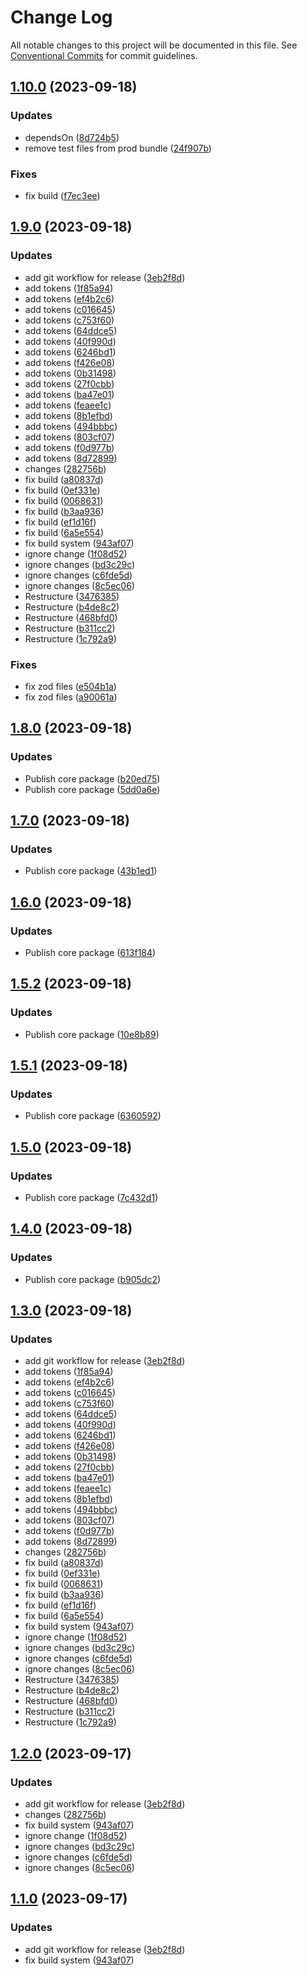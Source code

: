 # Change Log

All notable changes to this project will be documented in this file.
See [Conventional Commits](https://conventionalcommits.org) for commit guidelines.

## [1.10.0](https://github.com/ZerryStack/react-formz/compare/v1.9.0...v1.10.0) (2023-09-18)

### Updates

- dependsOn ([8d724b5](https://github.com/ZerryStack/react-formz/commit/8d724b54676ee854ad79fac9f86bfa7540736f58))
- remove test files from prod bundle ([24f907b](https://github.com/ZerryStack/react-formz/commit/24f907b47edcb7a3a74885084d535dcea7a4e8a9))

### Fixes

- fix build ([f7ec3ee](https://github.com/ZerryStack/react-formz/commit/f7ec3eee3c1132e0db05f06c9bcf6718d196742c))

## [1.9.0](https://github.com/ZerryStack/react-formz/compare/v0.3.0-beta...v1.9.0) (2023-09-18)

### Updates

- add git workflow for release ([3eb2f8d](https://github.com/ZerryStack/react-formz/commit/3eb2f8d57b60221bf075130b9ecc1d7ab4590b1b))
- add tokens ([1f85a94](https://github.com/ZerryStack/react-formz/commit/1f85a943c29376d771911e28e179b661daaafe20))
- add tokens ([ef4b2c6](https://github.com/ZerryStack/react-formz/commit/ef4b2c6e732e3519194170b8de14838bc516261a))
- add tokens ([c016645](https://github.com/ZerryStack/react-formz/commit/c016645dec2cec9c83adaf380a2910864a68e09d))
- add tokens ([c753f60](https://github.com/ZerryStack/react-formz/commit/c753f60d681f186471358c2184d3bade3e2a4800))
- add tokens ([64ddce5](https://github.com/ZerryStack/react-formz/commit/64ddce56b6e15576e14173d795a211852e4f654e))
- add tokens ([40f990d](https://github.com/ZerryStack/react-formz/commit/40f990dcf40d449400ad4d6c30681ec691339422))
- add tokens ([6246bd1](https://github.com/ZerryStack/react-formz/commit/6246bd136e6a8569decd05df852aeffc4b4b55be))
- add tokens ([f426e08](https://github.com/ZerryStack/react-formz/commit/f426e084769adbc6211fc2a2db23000b6c34ebe3))
- add tokens ([0b31498](https://github.com/ZerryStack/react-formz/commit/0b31498e9438ef44a4c4cf526213064d329fdaa7))
- add tokens ([27f0cbb](https://github.com/ZerryStack/react-formz/commit/27f0cbbd864e08edf999b0b2986ad226933a6215))
- add tokens ([ba47e01](https://github.com/ZerryStack/react-formz/commit/ba47e01a2feb6c703edbd17aa371ed5ff56bc983))
- add tokens ([feaee1c](https://github.com/ZerryStack/react-formz/commit/feaee1c0d2782cae5186372ee2ffa075d3d02b68))
- add tokens ([8b1efbd](https://github.com/ZerryStack/react-formz/commit/8b1efbd3c992b11df1a46f3bd37301e43a399b7c))
- add tokens ([494bbbc](https://github.com/ZerryStack/react-formz/commit/494bbbcd55e4a28fea7bc21beee80cd3cf2aef22))
- add tokens ([803cf07](https://github.com/ZerryStack/react-formz/commit/803cf07005a42933f1a8e138572374b799ecdc58))
- add tokens ([f0d977b](https://github.com/ZerryStack/react-formz/commit/f0d977b99dcbecbdf997a69d93ff9a920f990953))
- add tokens ([8d72899](https://github.com/ZerryStack/react-formz/commit/8d7289967fac8927086887ed03394c2215755cd7))
- changes ([282756b](https://github.com/ZerryStack/react-formz/commit/282756bf399df2a91ff8f96db3d86aec4caeae3c))
- fix build ([a80837d](https://github.com/ZerryStack/react-formz/commit/a80837d0b96b44e3975babf7e1140491d1bf2e3b))
- fix build ([0ef331e](https://github.com/ZerryStack/react-formz/commit/0ef331e22d5ab731fa97e188ed535f5fab2abec2))
- fix build ([0068631](https://github.com/ZerryStack/react-formz/commit/0068631f80b3ee68cc16847152714ec6817a391e))
- fix build ([b3aa936](https://github.com/ZerryStack/react-formz/commit/b3aa936f70fdbe013818b4fc1d4807c5cd19a3cc))
- fix build ([ef1d16f](https://github.com/ZerryStack/react-formz/commit/ef1d16fa1fac5ec9bcb29c14fd119776cf6cdb18))
- fix build ([6a5e554](https://github.com/ZerryStack/react-formz/commit/6a5e5547c307930fc6269dc8b83aed542ac5e38c))
- fix build system ([943af07](https://github.com/ZerryStack/react-formz/commit/943af07f54a51e699d3ef1a74c1abfde8de10a7b))
- ignore change ([1f08d52](https://github.com/ZerryStack/react-formz/commit/1f08d52b6513d50be82903cf1fce99d0b6589cac))
- ignore changes ([bd3c29c](https://github.com/ZerryStack/react-formz/commit/bd3c29cb2ff748ab9491ec5851ae4445f7e22662))
- ignore changes ([c6fde5d](https://github.com/ZerryStack/react-formz/commit/c6fde5d9c03ed1b2780d4da4fec1719e8e5797ed))
- ignore changes ([8c5ec06](https://github.com/ZerryStack/react-formz/commit/8c5ec06724415f3e760ee65c7ce829f0dc9006f9))
- Restructure ([3476385](https://github.com/ZerryStack/react-formz/commit/3476385dea2a516ba4ea86b3574dba92619acd08))
- Restructure ([b4de8c2](https://github.com/ZerryStack/react-formz/commit/b4de8c2f7603bff0ce1b1296170f318326460817))
- Restructure ([468bfd0](https://github.com/ZerryStack/react-formz/commit/468bfd086e7daa437681389b14c2e52d12639dde))
- Restructure ([b311cc2](https://github.com/ZerryStack/react-formz/commit/b311cc243790a7e2c9382a98bb0857faf7f71bde))
- Restructure ([1c792a9](https://github.com/ZerryStack/react-formz/commit/1c792a949a470cd045c8948647f17ac0706c3efe))

### Fixes

- fix zod files ([e504b1a](https://github.com/ZerryStack/react-formz/commit/e504b1addffc83fcc30b11452b90bd82043f2de8))
- fix zod files ([a90061a](https://github.com/ZerryStack/react-formz/commit/a90061a91139b24b1999ec4a545fbca087b4046b))

## [1.8.0](https://github.com/ZerryStack/react-formz/compare/v1.7.0...v1.8.0) (2023-09-18)

### Updates

- Publish core package ([b20ed75](https://github.com/ZerryStack/react-formz/commit/b20ed759f18cd7daf253a8325edee1ab08c5414a))
- Publish core package ([5dd0a6e](https://github.com/ZerryStack/react-formz/commit/5dd0a6eaffee007300126a06e1a76ebf740b090a))

## [1.7.0](https://github.com/ZerryStack/react-formz/compare/v1.6.0...v1.7.0) (2023-09-18)

### Updates

- Publish core package ([43b1ed1](https://github.com/ZerryStack/react-formz/commit/43b1ed15d46de8e334d391af9722de17a0065c15))

## [1.6.0](https://github.com/ZerryStack/react-formz/compare/v1.5.2...v1.6.0) (2023-09-18)

### Updates

- Publish core package ([613f184](https://github.com/ZerryStack/react-formz/commit/613f1841512f49620b282cc4f14ce43b7f4bc26a))

## [1.5.2](https://github.com/ZerryStack/react-formz/compare/v1.5.1...v1.5.2) (2023-09-18)

### Updates

- Publish core package ([10e8b89](https://github.com/ZerryStack/react-formz/commit/10e8b892dbf275db8bada1eb90e657d2a95212e9))

## [1.5.1](https://github.com/ZerryStack/react-formz/compare/v1.5.0...v1.5.1) (2023-09-18)

### Updates

- Publish core package ([6360592](https://github.com/ZerryStack/react-formz/commit/6360592194bca3c12236baeea77d618c18ff3db8))

## [1.5.0](https://github.com/ZerryStack/react-formz/compare/v1.4.0...v1.5.0) (2023-09-18)

### Updates

- Publish core package ([7c432d1](https://github.com/ZerryStack/react-formz/commit/7c432d1e6bcf57f2649a7d38437827b0429a9b79))

## [1.4.0](https://github.com/ZerryStack/react-formz/compare/v1.3.0...v1.4.0) (2023-09-18)

### Updates

- Publish core package ([b905dc2](https://github.com/ZerryStack/react-formz/commit/b905dc2d57f99eba1ab30d1b3d5f9742c8e9e4bd))

## [1.3.0](https://github.com/ZerryStack/react-formz/compare/v0.3.0-beta...v1.3.0) (2023-09-18)

### Updates

- add git workflow for release ([3eb2f8d](https://github.com/ZerryStack/react-formz/commit/3eb2f8d57b60221bf075130b9ecc1d7ab4590b1b))
- add tokens ([1f85a94](https://github.com/ZerryStack/react-formz/commit/1f85a943c29376d771911e28e179b661daaafe20))
- add tokens ([ef4b2c6](https://github.com/ZerryStack/react-formz/commit/ef4b2c6e732e3519194170b8de14838bc516261a))
- add tokens ([c016645](https://github.com/ZerryStack/react-formz/commit/c016645dec2cec9c83adaf380a2910864a68e09d))
- add tokens ([c753f60](https://github.com/ZerryStack/react-formz/commit/c753f60d681f186471358c2184d3bade3e2a4800))
- add tokens ([64ddce5](https://github.com/ZerryStack/react-formz/commit/64ddce56b6e15576e14173d795a211852e4f654e))
- add tokens ([40f990d](https://github.com/ZerryStack/react-formz/commit/40f990dcf40d449400ad4d6c30681ec691339422))
- add tokens ([6246bd1](https://github.com/ZerryStack/react-formz/commit/6246bd136e6a8569decd05df852aeffc4b4b55be))
- add tokens ([f426e08](https://github.com/ZerryStack/react-formz/commit/f426e084769adbc6211fc2a2db23000b6c34ebe3))
- add tokens ([0b31498](https://github.com/ZerryStack/react-formz/commit/0b31498e9438ef44a4c4cf526213064d329fdaa7))
- add tokens ([27f0cbb](https://github.com/ZerryStack/react-formz/commit/27f0cbbd864e08edf999b0b2986ad226933a6215))
- add tokens ([ba47e01](https://github.com/ZerryStack/react-formz/commit/ba47e01a2feb6c703edbd17aa371ed5ff56bc983))
- add tokens ([feaee1c](https://github.com/ZerryStack/react-formz/commit/feaee1c0d2782cae5186372ee2ffa075d3d02b68))
- add tokens ([8b1efbd](https://github.com/ZerryStack/react-formz/commit/8b1efbd3c992b11df1a46f3bd37301e43a399b7c))
- add tokens ([494bbbc](https://github.com/ZerryStack/react-formz/commit/494bbbcd55e4a28fea7bc21beee80cd3cf2aef22))
- add tokens ([803cf07](https://github.com/ZerryStack/react-formz/commit/803cf07005a42933f1a8e138572374b799ecdc58))
- add tokens ([f0d977b](https://github.com/ZerryStack/react-formz/commit/f0d977b99dcbecbdf997a69d93ff9a920f990953))
- add tokens ([8d72899](https://github.com/ZerryStack/react-formz/commit/8d7289967fac8927086887ed03394c2215755cd7))
- changes ([282756b](https://github.com/ZerryStack/react-formz/commit/282756bf399df2a91ff8f96db3d86aec4caeae3c))
- fix build ([a80837d](https://github.com/ZerryStack/react-formz/commit/a80837d0b96b44e3975babf7e1140491d1bf2e3b))
- fix build ([0ef331e](https://github.com/ZerryStack/react-formz/commit/0ef331e22d5ab731fa97e188ed535f5fab2abec2))
- fix build ([0068631](https://github.com/ZerryStack/react-formz/commit/0068631f80b3ee68cc16847152714ec6817a391e))
- fix build ([b3aa936](https://github.com/ZerryStack/react-formz/commit/b3aa936f70fdbe013818b4fc1d4807c5cd19a3cc))
- fix build ([ef1d16f](https://github.com/ZerryStack/react-formz/commit/ef1d16fa1fac5ec9bcb29c14fd119776cf6cdb18))
- fix build ([6a5e554](https://github.com/ZerryStack/react-formz/commit/6a5e5547c307930fc6269dc8b83aed542ac5e38c))
- fix build system ([943af07](https://github.com/ZerryStack/react-formz/commit/943af07f54a51e699d3ef1a74c1abfde8de10a7b))
- ignore change ([1f08d52](https://github.com/ZerryStack/react-formz/commit/1f08d52b6513d50be82903cf1fce99d0b6589cac))
- ignore changes ([bd3c29c](https://github.com/ZerryStack/react-formz/commit/bd3c29cb2ff748ab9491ec5851ae4445f7e22662))
- ignore changes ([c6fde5d](https://github.com/ZerryStack/react-formz/commit/c6fde5d9c03ed1b2780d4da4fec1719e8e5797ed))
- ignore changes ([8c5ec06](https://github.com/ZerryStack/react-formz/commit/8c5ec06724415f3e760ee65c7ce829f0dc9006f9))
- Restructure ([3476385](https://github.com/ZerryStack/react-formz/commit/3476385dea2a516ba4ea86b3574dba92619acd08))
- Restructure ([b4de8c2](https://github.com/ZerryStack/react-formz/commit/b4de8c2f7603bff0ce1b1296170f318326460817))
- Restructure ([468bfd0](https://github.com/ZerryStack/react-formz/commit/468bfd086e7daa437681389b14c2e52d12639dde))
- Restructure ([b311cc2](https://github.com/ZerryStack/react-formz/commit/b311cc243790a7e2c9382a98bb0857faf7f71bde))
- Restructure ([1c792a9](https://github.com/ZerryStack/react-formz/commit/1c792a949a470cd045c8948647f17ac0706c3efe))

## [1.2.0](https://github.com/ZerryStack/react-formz/compare/v0.3.0-beta...v1.2.0) (2023-09-17)

### Updates

- add git workflow for release ([3eb2f8d](https://github.com/ZerryStack/react-formz/commit/3eb2f8d57b60221bf075130b9ecc1d7ab4590b1b))
- changes ([282756b](https://github.com/ZerryStack/react-formz/commit/282756bf399df2a91ff8f96db3d86aec4caeae3c))
- fix build system ([943af07](https://github.com/ZerryStack/react-formz/commit/943af07f54a51e699d3ef1a74c1abfde8de10a7b))
- ignore change ([1f08d52](https://github.com/ZerryStack/react-formz/commit/1f08d52b6513d50be82903cf1fce99d0b6589cac))
- ignore changes ([bd3c29c](https://github.com/ZerryStack/react-formz/commit/bd3c29cb2ff748ab9491ec5851ae4445f7e22662))
- ignore changes ([c6fde5d](https://github.com/ZerryStack/react-formz/commit/c6fde5d9c03ed1b2780d4da4fec1719e8e5797ed))
- ignore changes ([8c5ec06](https://github.com/ZerryStack/react-formz/commit/8c5ec06724415f3e760ee65c7ce829f0dc9006f9))

## [1.1.0](https://github.com/ZerryStack/react-formz/compare/v0.3.0-beta...v1.1.0) (2023-09-17)

### Updates

- add git workflow for release ([3eb2f8d](https://github.com/ZerryStack/react-formz/commit/3eb2f8d57b60221bf075130b9ecc1d7ab4590b1b))
- fix build system ([943af07](https://github.com/ZerryStack/react-formz/commit/943af07f54a51e699d3ef1a74c1abfde8de10a7b))
